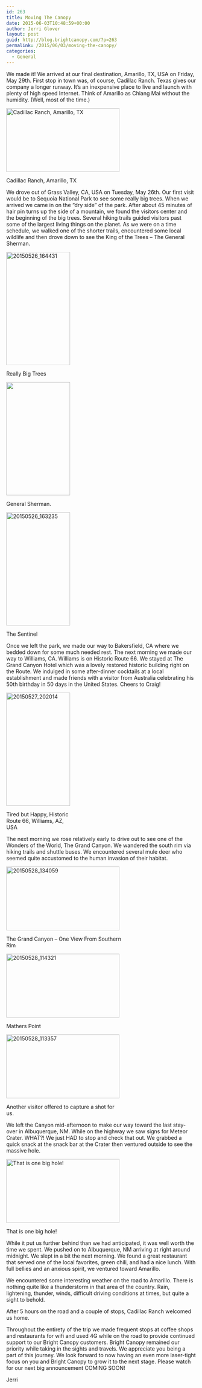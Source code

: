 ```yaml
---
id: 263
title: Moving The Canopy
date: 2015-06-03T10:48:59+00:00
author: Jerri Glover
layout: post
guid: http://blog.brightcanopy.com/?p=263
permalink: /2015/06/03/moving-the-canopy/
categories:
  - General
---
```

We made it! We arrived at our final destination, Amarillo, TX, USA on Friday, May 29th. First stop in town was, of course, Cadillac Ranch. Texas gives our company a longer runway. It’s an inexpensive place to live and launch with plenty of high speed Internet. Think of Amarillo as Chiang Mai without the humidity. (Well, most of the time.)

<div id="attachment_265" style="width: 310px" class="wp-caption alignnone">
  <a href="http://blog.brightcanopy.com/wp-content/uploads/2015/06/20150529_181642.jpg"><img class="size-medium wp-image-265" src="http://blog.brightcanopy.com/wp-content/uploads/2015/06/20150529_181642-300x169.jpg" alt="Cadillac Ranch, Amarillo, TX" width="300" height="169" /></a>
  
  <p class="wp-caption-text">
    Cadillac Ranch, Amarillo, TX
  </p>
</div>

We drove out of Grass Valley, CA, USA on Tuesday, May 26th. Our first visit would be to Sequoia National Park to see some really big trees. When we arrived we came in on the “dry side” of the park. After about 45 minutes of hair pin turns up the side of a mountain, we found the visitors center and the beginning of the big trees. Several hiking trails guided visitors past some of the largest living things on the planet. As we were on a time schedule, we walked one of the shorter trails, encountered some local wildlife and then drove down to see the King of the Trees – The General Sherman.

<div id="attachment_268" style="width: 179px" class="wp-caption alignnone">
  <a href="http://blog.brightcanopy.com/wp-content/uploads/2015/06/20150526_164431.jpg"><img class="wp-image-268 size-medium" src="http://blog.brightcanopy.com/wp-content/uploads/2015/06/20150526_164431-e1433352600552-169x300.jpg" alt="20150526_164431" width="169" height="300" /></a>
  
  <p class="wp-caption-text">
    Really Big Trees
  </p>
</div>

<div id="attachment_267" style="width: 179px" class="wp-caption alignnone">
  <a href="http://blog.brightcanopy.com/wp-content/uploads/2015/06/20150526_172516-e1433352558116.jpg"><img class="wp-image-267 size-medium" src="http://blog.brightcanopy.com/wp-content/uploads/2015/06/20150526_172516-e1433352558116-169x300.jpg" alt="" width="169" height="300" /></a>
  
  <p class="wp-caption-text">
    General Sherman.
  </p>
</div>

<div id="attachment_269" style="width: 179px" class="wp-caption alignnone">
  <a href="http://blog.brightcanopy.com/wp-content/uploads/2015/06/20150526_163235.jpg"><img class="wp-image-269 size-medium" src="http://blog.brightcanopy.com/wp-content/uploads/2015/06/20150526_163235-e1433352697395-169x300.jpg" alt="20150526_163235" width="169" height="300" /></a>
  
  <p class="wp-caption-text">
    The Sentinel
  </p>
</div>

Once we left the park, we made our way to Bakersfield, CA where we bedded down for some much needed rest. The next morning we made our way to Williams, CA. Williams is on Historic Route 66. We stayed at The Grand Canyon Hotel which was a lovely restored historic building right on the Route. We indulged in some after-dinner cocktails at a local establishment and made friends with a visitor from Australia celebrating his 50th birthday in 50 days in the United States. Cheers to Craig!

<div id="attachment_270" style="width: 179px" class="wp-caption alignnone">
  <a href="http://blog.brightcanopy.com/wp-content/uploads/2015/06/20150527_202014.jpg"><img class="wp-image-270 size-medium" src="http://blog.brightcanopy.com/wp-content/uploads/2015/06/20150527_202014-e1433352855907-169x300.jpg" alt="20150527_202014" width="169" height="300" /></a>
  
  <p class="wp-caption-text">
    Tired but Happy, Historic Route 66, Williams, AZ, USA
  </p>
</div>

The next morning we rose relatively early to drive out to see one of the Wonders of the World, The Grand Canyon. We wandered the south rim via hiking trails and shuttle buses. We encountered several mule deer who seemed quite accustomed to the human invasion of their habitat.

<div id="attachment_271" style="width: 310px" class="wp-caption alignnone">
  <a href="http://blog.brightcanopy.com/wp-content/uploads/2015/06/20150528_134059.jpg"><img class="wp-image-271 size-medium" src="http://blog.brightcanopy.com/wp-content/uploads/2015/06/20150528_134059-300x169.jpg" alt="20150528_134059" width="300" height="169" /></a>
  
  <p class="wp-caption-text">
    The Grand Canyon &#8211; One View From Southern Rim
  </p>
</div>

<div id="attachment_272" style="width: 310px" class="wp-caption alignnone">
  <a href="http://blog.brightcanopy.com/wp-content/uploads/2015/06/20150528_114321.jpg"><img class="wp-image-272 size-medium" src="http://blog.brightcanopy.com/wp-content/uploads/2015/06/20150528_114321-300x169.jpg" alt="20150528_114321" width="300" height="169" /></a>
  
  <p class="wp-caption-text">
    Mathers Point
  </p>
</div>

<div id="attachment_273" style="width: 310px" class="wp-caption alignnone">
  <a href="http://blog.brightcanopy.com/wp-content/uploads/2015/06/20150528_113357.jpg"><img class="wp-image-273 size-medium" src="http://blog.brightcanopy.com/wp-content/uploads/2015/06/20150528_113357-300x169.jpg" alt="20150528_113357" width="300" height="169" /></a>
  
  <p class="wp-caption-text">
    Another visitor offered to capture a shot for us.
  </p>
</div>

We left the Canyon mid-afternoon to make our way toward the last stay-over in Albuquerque, NM. While on the highway we saw signs for Meteor Crater. WHAT?! We just HAD to stop and check that out. We grabbed a quick snack at the snack bar at the Crater then ventured outside to see the massive hole.

<div id="attachment_274" style="width: 310px" class="wp-caption alignnone">
  <a href="http://blog.brightcanopy.com/wp-content/uploads/2015/06/20150528_170705.jpg"><img class="size-medium wp-image-274" src="http://blog.brightcanopy.com/wp-content/uploads/2015/06/20150528_170705-300x169.jpg" alt="That is one big hole!" width="300" height="169" /></a>
  
  <p class="wp-caption-text">
    That is one big hole!
  </p>
</div>

While it put us further behind than we had anticipated, it was well worth the time we spent. We pushed on to Albuquerque, NM arriving at right around midnight. We slept in a bit the next morning. We found a great restaurant that served one of the local favorites, green chili, and had a nice lunch. With full bellies and an anxious spirit, we ventured toward Amarillo.

We encountered some interesting weather on the road to Amarillo. There is nothing quite like a thunderstorm in that area of the country. Rain, lightening, thunder, winds, difficult driving conditions at times, but quite a sight to behold.

After 5 hours on the road and a couple of stops, Cadillac Ranch welcomed us home.

Throughout the entirety of the trip we made frequent stops at coffee shops and restaurants for wifi and used 4G while on the road to provide continued support to our Bright Canopy customers. Bright Canopy remained our priority while taking in the sights and travels. We appreciate you being a part of this journey. We look forward to now having an even more laser-tight focus on you and Bright Canopy to grow it to the next stage. Please watch for our next big announcement COMING SOON!

Jerri